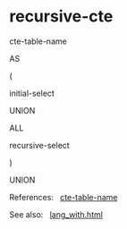 # recursive\-cte








cte\-table\-name



AS



(



initial\-select



UNION



ALL



recursive\-select



)






UNION


  

  

References:   [cte\-table\-name](./cte-table-name.html)  

See also:   [lang\_with.html](../lang_with.html)

